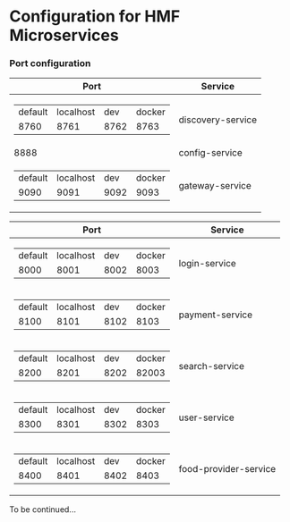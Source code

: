 # Configuration for HMF Microservices

### Port configuration

| Port | Service |
| ---  | --- |
| <table><tbody><tr><td>default</td><td>localhost</td><td>dev</td><td>docker</td></tr> <tr><td>8760</td><td>8761</td><td>8762</td><td>8763</td></tr></tbody>  </table> | discovery-service |
| 8888 | config-service |
| <table><tbody><tr><td>default</td><td>localhost</td><td>dev</td><td>docker</td></tr> <tr><td>9090</td><td>9091</td><td>9092</td><td>9093</td></tr></tbody>  </table>  | gateway-service |

| Port | Service |
| --- | --- |
| <table><tbody><tr><td>default</td><td>localhost</td><td>dev</td><td>docker</td></tr> <tr><td>8000</td><td>8001</td><td>8002</td><td>8003</td></tr></tbody></table> | login-service |
| <table><tbody><tr><td>default</td><td>localhost</td><td>dev</td><td>docker</td></tr> <tr><td>8100</td><td>8101</td><td>8102</td><td>8103</td></tr></tbody></table> | payment-service |
| <table><tbody><tr><td>default</td><td>localhost</td><td>dev</td><td>docker</td></tr> <tr><td>8200</td><td>8201</td><td>8202</td><td>82003</td></tr></tbody></table> | search-service |
| <table><tbody><tr><td>default</td><td>localhost</td><td>dev</td><td>docker</td></tr> <tr><td>8300</td><td>8301</td><td>8302</td><td>8303</td></tr></tbody></table> | user-service |
| <table><tbody><tr><td>default</td><td>localhost</td><td>dev</td><td>docker</td></tr> <tr><td>8400</td><td>8401</td><td>8402</td><td>8403</td></tr></tbody></table> | food-provider-service |

To be continued...
